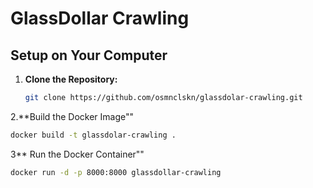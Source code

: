 # GlassDollar Crawling

## Setup on Your Computer

1. **Clone the Repository:**
   ```bash
   git clone https://github.com/osmnclskn/glassdolar-crawling.git
2.**Build the Docker Image""
 ```bash
docker build -t glassdolar-crawling .
```

3** Run the Docker Container""
 ```bash
docker run -d -p 8000:8000 glassdollar-crawling
```
